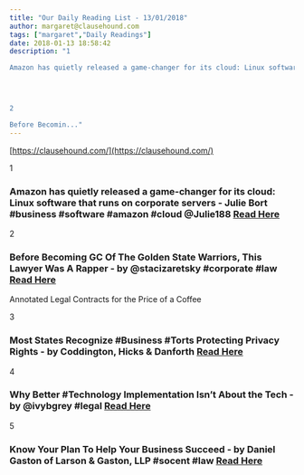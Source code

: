 ```yaml
---
title: "Our Daily Reading List - 13/01/2018"
author: margaret@clausehound.com
tags: ["margaret","Daily Readings"]
date: 2018-01-13 18:58:42
description: "1

Amazon has quietly released a game-changer for its cloud: Linux software that runs on corporate servers - Julie Bort #business #software #amazon #cloud @Julie188 Read Here

 


2

Before Becomin..."
---
```


[https://clausehound.com/](https://clausehound.com/)

1

### Amazon has quietly released a game-changer for its cloud: Linux software that runs on corporate servers - Julie Bort #business #software #amazon #cloud @Julie188 [Read Here](http://www.businessinsider.com/amazon-released-linux-software-that-runs-on-corporate-servers-2018-1)

 

2

### Before Becoming GC Of The Golden State Warriors, This Lawyer Was A Rapper - by @stacizaretsky #corporate #law [Read Here](https://goo.gl/AFhzXy)

Annotated Legal Contracts
for the Price of a Coffee

3

### Most States Recognize #Business #Torts Protecting Privacy Rights - by Coddington, Hicks & Danforth  [Read Here](https://goo.gl/VNFcyr)

 

4

### Why Better #Technology Implementation Isn’t About the Tech - by @ivybgrey #legal [Read Here](https://goo.gl/mNESNJ)

 

5

### Know Your Plan To Help Your Business Succeed - by Daniel Gaston of Larson & Gaston, LLP #socent #law [Read Here](https://goo.gl/W9Hmji)

 